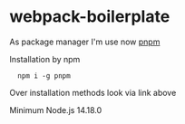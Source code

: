 # webpack-boilerplate

As package manager I'm use now [pnpm](https://pnpm.io/)

Installation by npm
```
  npm i -g pnpm
```

Over installation methods look via link above

Minimum Node.js 14.18.0
